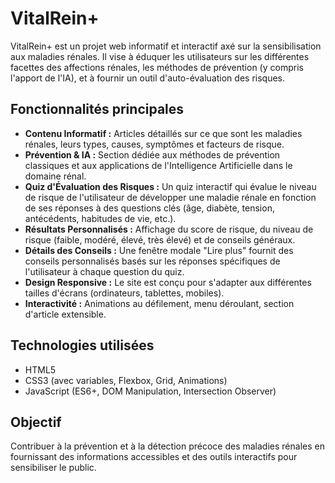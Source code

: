 # VitalRein+

 VitalRein+ est un projet web informatif et interactif axé sur la sensibilisation aux maladies rénales. Il vise à éduquer les utilisateurs sur les différentes facettes des affections rénales, les méthodes de prévention (y compris l'apport de l'IA), et à fournir un outil d'auto-évaluation des risques.

## Fonctionnalités principales

*   **Contenu Informatif :** Articles détaillés sur ce que sont les maladies rénales, leurs types, causes, symptômes et facteurs de risque.
*   **Prévention & IA :** Section dédiée aux méthodes de prévention classiques et aux applications de l'Intelligence Artificielle dans le domaine rénal.
*   **Quiz d'Évaluation des Risques :** Un quiz interactif qui évalue le niveau de risque de l'utilisateur de développer une maladie rénale en fonction de ses réponses à des questions clés (âge, diabète, tension, antécédents, habitudes de vie, etc.).
*   **Résultats Personnalisés :** Affichage du score de risque, du niveau de risque (faible, modéré, élevé, très élevé) et de conseils généraux.
*   **Détails des Conseils :** Une fenêtre modale "Lire plus" fournit des conseils personnalisés basés sur les réponses spécifiques de l'utilisateur à chaque question du quiz.
*   **Design Responsive :** Le site est conçu pour s'adapter aux différentes tailles d'écrans (ordinateurs, tablettes, mobiles).
*   **Interactivité :** Animations au défilement, menu déroulant, section d'article extensible.

## Technologies utilisées

*   HTML5
*   CSS3 (avec variables, Flexbox, Grid, Animations)
*   JavaScript (ES6+, DOM Manipulation, Intersection Observer)

## Objectif

Contribuer à la prévention et à la détection précoce des maladies rénales en fournissant des informations accessibles et des outils interactifs pour sensibiliser le public.
